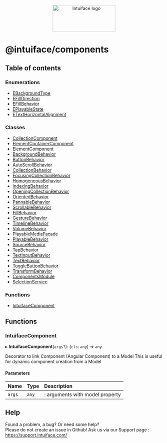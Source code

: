<p align="center">
    <a href="https://www.intuiface.com">
        <img src="https://assets-global.website-files.com/6090f790a8effe00c12b39d0/6090f790a8effef0002b3c56_Intuiface%20logo%20animated.gif" alt="Intuiface logo" width="200" height="86">
    </a>
</p>

# @intuiface/components

## Table of contents

### Enumerations

- [EBackgroundType](enums/EBackgroundType.md)
- [EFillDirection](enums/EFillDirection.md)
- [EFillBehavior](enums/EFillBehavior.md)
- [EPlayableState](enums/EPlayableState.md)
- [ETextHorizontalAlignment](enums/ETextHorizontalAlignment.md)

### Classes

- [CollectionComponent](classes/CollectionComponent.md)
- [ElementContainerComponent](classes/ElementContainerComponent.md)
- [ElementComponent](classes/ElementComponent.md)
- [BackgroundBehavior](classes/BackgroundBehavior.md)
- [ButtonBehavior](classes/ButtonBehavior.md)
- [AutoScrollBehavior](classes/AutoScrollBehavior.md)
- [CollectionBehavior](classes/CollectionBehavior.md)
- [FocusingCollectionBehavior](classes/FocusingCollectionBehavior.md)
- [HomogeneousBehavior](classes/HomogeneousBehavior.md)
- [IndexingBehavior](classes/IndexingBehavior.md)
- [OpeningCollectionBehavior](classes/OpeningCollectionBehavior.md)
- [OrientedBehavior](classes/OrientedBehavior.md)
- [PannableBehavior](classes/PannableBehavior.md)
- [ScrollableBehavior](classes/ScrollableBehavior.md)
- [FillBehavior](classes/FillBehavior.md)
- [GestureBehavior](classes/GestureBehavior.md)
- [TimelineBehavior](classes/TimelineBehavior.md)
- [VolumeBehavior](classes/VolumeBehavior.md)
- [PlayableMediaFacade](classes/PlayableMediaFacade.md)
- [PlayableBehavior](classes/PlayableBehavior.md)
- [SourceBehavior](classes/SourceBehavior.md)
- [TapBehavior](classes/TapBehavior.md)
- [TextInputBehavior](classes/TextInputBehavior.md)
- [TextBehavior](classes/TextBehavior.md)
- [ToggleButtonBehavior](classes/ToggleButtonBehavior.md)
- [TransformBehavior](classes/TransformBehavior.md)
- [ComponentsModule](classes/ComponentsModule.md)
- [SelectionService](classes/SelectionService.md)

### Functions

- [IntuifaceComponent](README.md#intuifacecomponent)

## Functions

### IntuifaceComponent

▸ **IntuifaceComponent**(`args?`): (`cls`: `any`) => `any`

Decorator to link Component (Angular Component) to a Model
This is useful for dynamic component creation from a Model

#### Parameters

| Name | Type | Description |
| :------ | :------ | :------ |
| `args` | `any` | : arguments with model property |




## Help
Found a problem, a bug? Or need some help?  
Please do not create an issue in Github! Ask us via our Support page : https://support.intuiface.com/